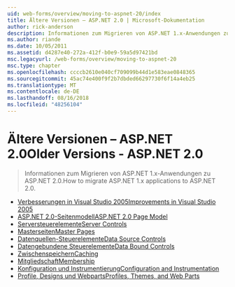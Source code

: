 ```yaml
---
uid: web-forms/overview/moving-to-aspnet-20/index
title: Ältere Versionen – ASP.NET 2.0 | Microsoft-Dokumentation
author: rick-anderson
description: Informationen zum Migrieren von ASP.NET 1.x-Anwendungen zu ASP.NET 2.0.
ms.author: riande
ms.date: 10/05/2011
ms.assetid: d4287e40-272a-412f-b0e9-59a5d97421bd
msc.legacyurl: /web-forms/overview/moving-to-aspnet-20
msc.type: chapter
ms.openlocfilehash: ccccb2610e040cf709099b44d1e583eae0848365
ms.sourcegitcommit: 45ac74e400f9f2b7dbded66297730f6f14a4eb25
ms.translationtype: MT
ms.contentlocale: de-DE
ms.lasthandoff: 08/16/2018
ms.locfileid: "48256104"
---
```

<a name="older-versions---aspnet-20"></a><span data-ttu-id="1983f-103">Ältere Versionen – ASP.NET 2.0</span><span class="sxs-lookup"><span data-stu-id="1983f-103">Older Versions - ASP.NET 2.0</span></span>
====================
> <span data-ttu-id="1983f-104">Informationen zum Migrieren von ASP.NET 1.x-Anwendungen zu ASP.NET 2.0.</span><span class="sxs-lookup"><span data-stu-id="1983f-104">How to migrate ASP.NET 1.x applications to ASP.NET 2.0.</span></span>


- [<span data-ttu-id="1983f-105">Verbesserungen in Visual Studio 2005</span><span class="sxs-lookup"><span data-stu-id="1983f-105">Improvements in Visual Studio 2005</span></span>](improvements-in-visual-studio-2005.md)
- [<span data-ttu-id="1983f-106">ASP.NET 2.0-Seitenmodell</span><span class="sxs-lookup"><span data-stu-id="1983f-106">ASP.NET 2.0 Page Model</span></span>](the-asp-net-2-0-page-model.md)
- [<span data-ttu-id="1983f-107">Serversteuerelemente</span><span class="sxs-lookup"><span data-stu-id="1983f-107">Server Controls</span></span>](server-controls.md)
- [<span data-ttu-id="1983f-108">Masterseiten</span><span class="sxs-lookup"><span data-stu-id="1983f-108">Master Pages</span></span>](master-pages.md)
- [<span data-ttu-id="1983f-109">Datenquellen-Steuerelemente</span><span class="sxs-lookup"><span data-stu-id="1983f-109">Data Source Controls</span></span>](data-source-controls.md)
- [<span data-ttu-id="1983f-110">Datengebundene Steuerelemente</span><span class="sxs-lookup"><span data-stu-id="1983f-110">Data Bound Controls</span></span>](data-bound-controls.md)
- [<span data-ttu-id="1983f-111">Zwischenspeichern</span><span class="sxs-lookup"><span data-stu-id="1983f-111">Caching</span></span>](caching.md)
- [<span data-ttu-id="1983f-112">Mitgliedschaft</span><span class="sxs-lookup"><span data-stu-id="1983f-112">Membership</span></span>](membership.md)
- [<span data-ttu-id="1983f-113">Konfiguration und Instrumentierung</span><span class="sxs-lookup"><span data-stu-id="1983f-113">Configuration and Instrumentation</span></span>](configuration-and-instrumentation.md)
- [<span data-ttu-id="1983f-114">Profile, Designs und Webparts</span><span class="sxs-lookup"><span data-stu-id="1983f-114">Profiles, Themes, and Web Parts</span></span>](profiles-themes-and-web-parts.md)

